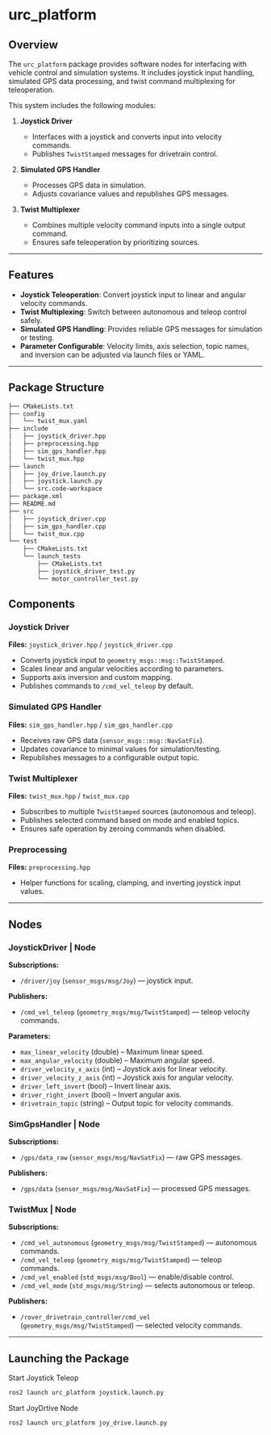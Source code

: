 # urc_platform

## Overview

The `urc_platform` package provides software nodes for interfacing with vehicle control and simulation systems. It includes joystick input handling, simulated GPS data processing, and twist command multiplexing for teleoperation.

This system includes the following modules:

1. **Joystick Driver**  
   - Interfaces with a joystick and converts input into velocity commands.  
   - Publishes `TwistStamped` messages for drivetrain control.

2. **Simulated GPS Handler**  
   - Processes GPS data in simulation.  
   - Adjusts covariance values and republishes GPS messages.

3. **Twist Multiplexer**  
   - Combines multiple velocity command inputs into a single output command.  
   - Ensures safe teleoperation by prioritizing sources.

---

## Features

- **Joystick Teleoperation**: Convert joystick input to linear and angular velocity commands.
- **Twist Multiplexing**: Switch between autonomous and teleop control safely.
- **Simulated GPS Handling**: Provides reliable GPS messages for simulation or testing.
- **Parameter Configurable**: Velocity limits, axis selection, topic names, and inversion can be adjusted via launch files or YAML.

---

## Package Structure

```bash
├── CMakeLists.txt
├── config
│   └── twist_mux.yaml
├── include
│   ├── joystick_driver.hpp
│   ├── preprocessing.hpp
│   ├── sim_gps_handler.hpp
│   └── twist_mux.hpp
├── launch
│   ├── joy_drive.launch.py
│   ├── joystick.launch.py
│   └── src.code-workspace
├── package.xml
├── README.md
├── src
│   ├── joystick_driver.cpp
│   ├── sim_gps_handler.cpp
│   └── twist_mux.cpp
└── test
    ├── CMakeLists.txt
    └── launch_tests
        ├── CMakeLists.txt
        ├── joystick_driver_test.py
        └── motor_controller_test.py
```

## Components

### Joystick Driver

**Files:** `joystick_driver.hpp` / `joystick_driver.cpp`

- Converts joystick input to `geometry_msgs::msg::TwistStamped`.
- Scales linear and angular velocities according to parameters.
- Supports axis inversion and custom mapping.
- Publishes commands to `/cmd_vel_teleop` by default.

### Simulated GPS Handler

**Files:** `sim_gps_handler.hpp` / `sim_gps_handler.cpp`

- Receives raw GPS data (`sensor_msgs::msg::NavSatFix`).
- Updates covariance to minimal values for simulation/testing.
- Republishes messages to a configurable output topic.

### Twist Multiplexer

**Files:** `twist_mux.hpp` / `twist_mux.cpp`

- Subscribes to multiple `TwistStamped` sources (autonomous and teleop).
- Publishes selected command based on mode and enabled topics.
- Ensures safe operation by zeroing commands when disabled.

### Preprocessing

**Files:** `preprocessing.hpp`

- Helper functions for scaling, clamping, and inverting joystick input values.

---

## Nodes

### JoystickDriver | Node

**Subscriptions:**

- `/driver/joy` (`sensor_msgs/msg/Joy`) — joystick input.

**Publishers:**

- `/cmd_vel_teleop` (`geometry_msgs/msg/TwistStamped`) — teleop velocity commands.

**Parameters:**

- `max_linear_velocity` (double) – Maximum linear speed.
- `max_angular_velocity` (double) – Maximum angular speed.
- `driver_velocity_x_axis` (int) – Joystick axis for linear velocity.
- `driver_velocity_z_axis` (int) – Joystick axis for angular velocity.
- `driver_left_invert` (bool) – Invert linear axis.
- `driver_right_invert` (bool) – Invert angular axis.
- `drivetrain_topic` (string) – Output topic for velocity commands.

### SimGpsHandler | Node

**Subscriptions:**

- `/gps/data_raw` (`sensor_msgs/msg/NavSatFix`) — raw GPS messages.

**Publishers:**

- `/gps/data` (`sensor_msgs/msg/NavSatFix`) — processed GPS messages.

### TwistMux | Node

**Subscriptions:**

- `/cmd_vel_autonomous` (`geometry_msgs/msg/TwistStamped`) — autonomous commands.
- `/cmd_vel_teleop` (`geometry_msgs/msg/TwistStamped`) — teleop commands.
- `/cmd_vel_enabled` (`std_msgs/msg/Bool`) — enable/disable control.
- `/cmd_vel_mode` (`std_msgs/msg/String`) — selects autonomous or teleop.

**Publishers:**

- `/rover_drivetrain_controller/cmd_vel` (`geometry_msgs/msg/TwistStamped`) — selected velocity commands.

---

## Launching the Package

Start Joystick Teleop

```bash
ros2 launch urc_platform joystick.launch.py
```


Start JoyDrtive Node

```bash
ros2 launch urc_platform joy_drive.launch.py
```

